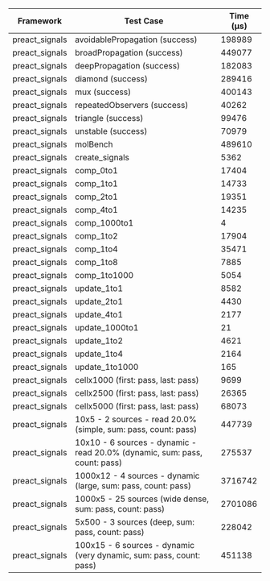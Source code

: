 | Framework | Test Case | Time (μs) |
| --- | --- | --- |
| preact_signals | avoidablePropagation (success) | 198989 |
| preact_signals | broadPropagation (success) | 449077 |
| preact_signals | deepPropagation (success) | 182083 |
| preact_signals | diamond (success) | 289416 |
| preact_signals | mux (success) | 400143 |
| preact_signals | repeatedObservers (success) | 40262 |
| preact_signals | triangle (success) | 99476 |
| preact_signals | unstable (success) | 70979 |
| preact_signals | molBench | 489610 |
| preact_signals | create_signals | 5362 |
| preact_signals | comp_0to1 | 17404 |
| preact_signals | comp_1to1 | 14733 |
| preact_signals | comp_2to1 | 19351 |
| preact_signals | comp_4to1 | 14235 |
| preact_signals | comp_1000to1 | 4 |
| preact_signals | comp_1to2 | 17904 |
| preact_signals | comp_1to4 | 35471 |
| preact_signals | comp_1to8 | 7885 |
| preact_signals | comp_1to1000 | 5054 |
| preact_signals | update_1to1 | 8582 |
| preact_signals | update_2to1 | 4430 |
| preact_signals | update_4to1 | 2177 |
| preact_signals | update_1000to1 | 21 |
| preact_signals | update_1to2 | 4621 |
| preact_signals | update_1to4 | 2164 |
| preact_signals | update_1to1000 | 165 |
| preact_signals | cellx1000 (first: pass, last: pass) | 9699 |
| preact_signals | cellx2500 (first: pass, last: pass) | 26365 |
| preact_signals | cellx5000 (first: pass, last: pass) | 68073 |
| preact_signals | 10x5 - 2 sources - read 20.0% (simple, sum: pass, count: pass) | 447739 |
| preact_signals | 10x10 - 6 sources - dynamic - read 20.0% (dynamic, sum: pass, count: pass) | 275537 |
| preact_signals | 1000x12 - 4 sources - dynamic (large, sum: pass, count: pass) | 3716742 |
| preact_signals | 1000x5 - 25 sources (wide dense, sum: pass, count: pass) | 2701086 |
| preact_signals | 5x500 - 3 sources (deep, sum: pass, count: pass) | 228042 |
| preact_signals | 100x15 - 6 sources - dynamic (very dynamic, sum: pass, count: pass) | 451138 |
